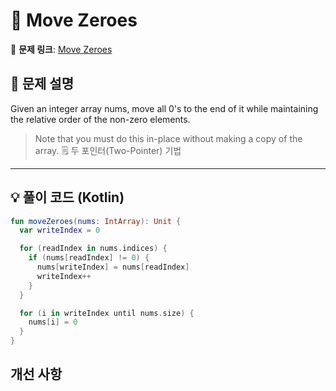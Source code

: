 # 📝 Move Zeroes

🔗 **문제 링크**: [Move Zeroes](https://leetcode.com/explore/learn/card/fun-with-arrays/511/in-place-operations/3157/)

## 📌 문제 설명  

Given an integer array nums, move all 0's to the end of it while maintaining the relative order of the non-zero elements.

> Note that you must do this in-place without making a copy of the array.
> 🗒️ 두 포인터(Two-Pointer) 기법

---

## 💡 풀이 코드 (Kotlin)
```kotlin
fun moveZeroes(nums: IntArray): Unit {
  var writeIndex = 0

  for (readIndex in nums.indices) {
    if (nums[readIndex] != 0) {
      nums[writeIndex] = nums[readIndex]
      writeIndex++
    }
  }

  for (i in writeIndex until nums.size) {
    nums[i] = 0
  }
}
```

## 개선 사항
